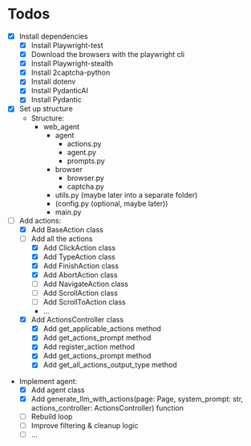 # Todos

- [x] Install dependencies
  - [x] Install Playwright-test
  - [x] Download the browsers with the playwright cli
  - [x] Install Playwright-stealth
  - [x] Install 2captcha-python
  - [x] Install dotenv
  - [x] Install PydanticAI
  - [x] Install Pydantic
- [x] Set up structure
  - Structure:
    - web_agent
      - agent
        - actions.py
        - agent.py
        - prompts.py
      - browser
        - browser.py
        - captcha.py
      - utils.py (maybe later into a separate folder)
      - (config.py (optional, maybe later))
      - main.py
- [ ] Add actions:
  - [x] Add BaseAction class
  - [ ] Add all the actions
    - [x] Add ClickAction class
    - [x] Add TypeAction class
    - [x] Add FinishAction class
    - [x] Add AbortAction class
    - [ ] Add NavigateAction class
    - [ ] Add ScrollAction class
    - [ ] Add ScrollToAction class
    - ...
  - [x] Add ActionsController class
    - [x] Add get_applicable_actions method
    - [x] Add get_actions_prompt method
    - [x] Add register_action method
    - [x] Add get_actions_prompt method
    - [x] Add get_all_actions_output_type method
- Implement agent:
  - [x] Add agent class
  - [x] Add generate_llm_with_actions(page: Page, system_prompt: str, actions_controller: ActionsController) function
  - [ ] Rebuild loop
  - [ ] Improve filtering & cleanup logic
  - [ ] ...
